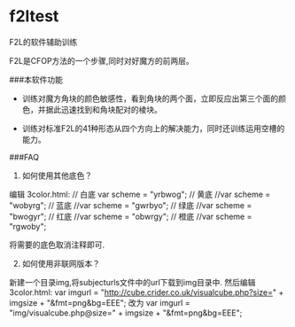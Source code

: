 f2ltest
=======

F2L的软件辅助训练


F2L是CFOP方法的一个步骤,同时对好魔方的前两层。

###本软件功能

- 训练对魔方角块的颜色敏感性，看到角块的两个面，立即反应出第三个面的颜色，并据此迅速找到和角块配对的棱块。

- 训练对标准F2L的41种形态从四个方向上的解决能力，同时还训练运用空槽的能力。

###FAQ

1. 如何使用其他底色？

编辑 3color.html:
	// 白底
	var scheme = "yrbwog";
	// 黄底
	//var scheme = "wobyrg";
	// 蓝底
	//var scheme = "gwrbyo";
	// 绿底
	//var scheme = "bwogyr";
	// 红底
	//var scheme = "obwrgy";
	// 橙底
	//var scheme = "rgwoby";

将需要的底色取消注释即可.

2. 如何使用非联网版本？

新建一个目录img,将subjecturls文件中的url下载到img目录中.
然后编辑 3color.html:
	var imgurl = "http://cube.crider.co.uk/visualcube.php?size=" + imgsize + "&fmt=png&bg=EEE";
改为
	var imgurl = "img/visualcube.php@size=" + imgsize + "&fmt=png&bg=EEE";

